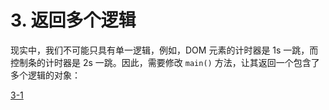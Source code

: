 # 3. 返回多个逻辑

现实中，我们不可能只具有单一逻辑，例如，DOM 元素的计时器是 1s 一跳，而控制条的计时器是 2s 一跳。因此，需要修改 `main()` 方法，让其返回一个包含了多个逻辑的对象：

[3-1](http://jsbin.com/nuhisuy/20/edit?js,console,output)

